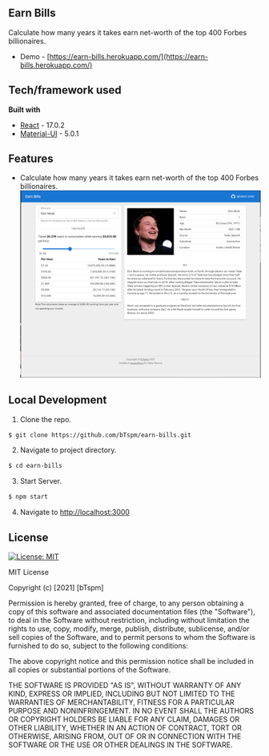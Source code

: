 
## Earn Bills
Calculate how many years it takes earn net-worth of the top 400 Forbes billionaires.
- Demo - [https://earn-bills.herokuapp.com/](https://earn-bills.herokuapp.com/)

## Tech/framework used
<b>Built with</b>
- [React](https://reactjs.org/) - 17.0.2
- [Material-UI](https://mui.com/) - 5.0.1

## Features
- Calculate how many years it takes earn net-worth of the top 400 Forbes billionaires.
  ![git_images/home_page.png](git_images/home_page.png)

## Local Development
1. Clone the repo.
```sh
$ git clone https://github.com/bTspm/earn-bills.git
```
2. Navigate to project directory.
```sh
$ cd earn-bills
```
3. Start Server.
```sh
$ npm start
```
4. Navigate to [http://localhost:3000](http://localhost:3000)

## License
[![License: MIT](https://img.shields.io/badge/License-MIT-yellow.svg)](https://opensource.org/licenses/MIT)


MIT License

Copyright (c) [2021] [bTspm]

Permission is hereby granted, free of charge, to any person obtaining a copy
of this software and associated documentation files (the "Software"), to deal
in the Software without restriction, including without limitation the rights
to use, copy, modify, merge, publish, distribute, sublicense, and/or sell
copies of the Software, and to permit persons to whom the Software is
furnished to do so, subject to the following conditions:

The above copyright notice and this permission notice shall be included in all
copies or substantial portions of the Software.

THE SOFTWARE IS PROVIDED "AS IS", WITHOUT WARRANTY OF ANY KIND, EXPRESS OR
IMPLIED, INCLUDING BUT NOT LIMITED TO THE WARRANTIES OF MERCHANTABILITY,
FITNESS FOR A PARTICULAR PURPOSE AND NONINFRINGEMENT. IN NO EVENT SHALL THE
AUTHORS OR COPYRIGHT HOLDERS BE LIABLE FOR ANY CLAIM, DAMAGES OR OTHER
LIABILITY, WHETHER IN AN ACTION OF CONTRACT, TORT OR OTHERWISE, ARISING FROM,
OUT OF OR IN CONNECTION WITH THE SOFTWARE OR THE USE OR OTHER DEALINGS IN THE
SOFTWARE.
